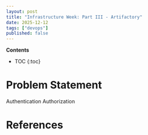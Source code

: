 ```yaml
---
layout: post
title: "Infrastructure Week: Part III - Artifactory"
date: 2025-12-12
tags: ["devops"]
published: false
---
```


**Contents**
* TOC
{:toc}

# Problem Statement

Authentication
Authorization



# References

[^1]: []()